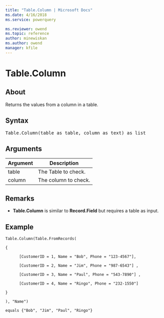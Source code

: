 ```yaml
---
title: "Table.Column | Microsoft Docs"
ms.date: 4/16/2018
ms.service: powerquery

ms.reviewer: owend
ms.topic: reference
author: minewiskan
ms.author: owend
manager: kfile
---
```

# Table.Column

  
## About  
Returns the values from a column in a table.  
  
## Syntax

<pre>
Table.Column(table as table, column as text) as list  
</pre>
  
## Arguments  
  
|Argument|Description|  
|------------|---------------|  
|table|The Table to check.|  
|column|The column to check.|  
  
## <a name="__toc360789550"></a>Remarks  
  
-   **Table.Column** is similar to **Record.Field** but requires a table as input.  
  
## <a name="__goback"></a>Example  
  
```powerquery-m
Table.Column(Table.FromRecords(  
  
{  
  
      [CustomerID = 1, Name = "Bob", Phone = "123-4567"],  
  
      [CustomerID = 2, Name = "Jim", Phone = "987-6543"] ,  
  
      [CustomerID = 3, Name = "Paul", Phone = "543-7890"] ,  
  
      [CustomerID = 4, Name = "Ringo", Phone = "232-1550"]  
  
}  
  
), "Name")  
  
equals {"Bob", "Jim", "Paul", "Ringo"}  
```  
